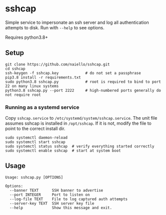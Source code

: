 # sshcap

Simple service to impersonate an ssh server and log all authentication attempts to disk. 
Run with `--help` to see options.

Requires python3.8+

## Setup

```
git clone https://github.com/naiello/sshcap.git
cd sshcap
ssh-keygen -f sshcap.key            # do not set a passphrase
pip3.8 install -r requirements.txt
sudo python3.8 sshcap.py            # root is required to bind to port 22 on many linux systems
python3.8 sshcap.py --port 2222     # high-numbered ports generally do not require root
```

### Running as a systemd service

Copy `sshcap.service` to `/etc/systemd/system/sshcap.service`.
The unit file assumes sshcap is installed in `/opt/sshcap`. If it is not, modify the file
to point to the correct install dir.

```
sudo systemctl daemon-reload
sudo systemctl start sshcap
sudo systemctl status sshcap  # verify everything started correctly
sudo systemctl enable sshcap  # start at system boot
```

## Usage

```
Usage: sshcap.py [OPTIONS]

Options:
  --banner TEXT      SSH banner to advertise
  --port INTEGER     Port to listen on
  --log-file TEXT    File to log captured auth attempts
  --server-key TEXT  SSH server key file
  --help             Show this message and exit.
```
